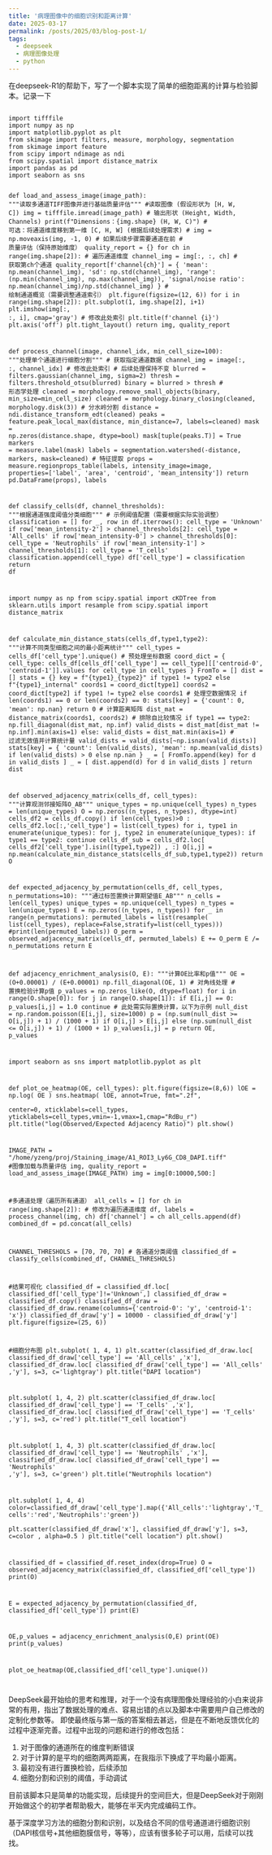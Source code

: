 ```yaml
---
title: '病理图像中的细胞识别和距离计算'
date: 2025-03-17
permalink: /posts/2025/03/blog-post-1/
tags:
  - deepseek
  - 病理图像处理
  - python
---
```


在deepseek-R1的帮助下，写了一个脚本实现了简单的细胞距离的计算与检验脚本。记录一下



<code>
import tifffile
import numpy as np
import matplotlib.pyplot as plt
from skimage import filters, measure, morphology, segmentation
from skimage import feature
from scipy import ndimage as ndi
from scipy.spatial import distance_matrix
import pandas as pd
import seaborn as sns

def load_and_assess_image(image_path):
    """读取多通道TIFF图像并进行基础质量评估"""
    #读取图像 (假设形状为 [H, W, C])
    img = tifffile.imread(image_path)  # 输出形状 (Height, Width, Channels)
    print(f"Dimensions：{img.shape} (H, W, C)")
    # 可选：将通道维度移到第一维 [C, H, W] (根据后续处理需求)
    # img = np.moveaxis(img, -1, 0)  # 如果后续步骤需要通道在前
    # 质量评估（保持原始维度）
    quality_report = {}
    for ch in range(img.shape[2]):  # 遍历通道维度
        channel_img = img[:, :, ch]  # 获取第ch个通道
        quality_report[f'channel{ch}'] = {
            'mean': np.mean(channel_img),
            'sd': np.std(channel_img),
            'range': (np.min(channel_img), np.max(channel_img)),
            'signal/noise ratio': np.mean(channel_img)/np.std(channel_img)
        }
    # 绘制通道概览（需要调整通道索引）
    plt.figure(figsize=(12, 6))
    for i in range(img.shape[2]):
        plt.subplot(1, img.shape[2], i+1)
        plt.imshow(img[:, :, i], cmap='gray')  # 修改此处索引
        plt.title(f'channel {i}')
        plt.axis('off')
    plt.tight_layout()
    return img, quality_report

def process_channel(image, channel_idx, min_cell_size=100):
    """处理单个通道进行细胞分割"""
    # 获取指定通道数据
    channel_img = image[:, :, channel_idx]  # 修改此处索引
    # 后续处理保持不变
    blurred = filters.gaussian(channel_img, sigma=2)
    thresh = filters.threshold_otsu(blurred)
    binary = blurred > thresh
    # 形态学处理
    cleaned = morphology.remove_small_objects(binary, min_size=min_cell_size)
    cleaned = morphology.binary_closing(cleaned, morphology.disk(3))
    # 分水岭分割
    distance = ndi.distance_transform_edt(cleaned)
    peaks = feature.peak_local_max(distance, min_distance=7, labels=cleaned)
    mask = np.zeros(distance.shape, dtype=bool)
    mask[tuple(peaks.T)] = True
    markers = measure.label(mask)
    labels = segmentation.watershed(-distance, markers, mask=cleaned)
    # 特征提取
    props = measure.regionprops_table(labels, intensity_image=image,
                                    properties=['label', 'area', 
                                               'centroid', 
                                               'mean_intensity'])
    return pd.DataFrame(props), labels

def classify_cells(df, channel_thresholds):
    """根据通道强度阈值分类细胞"""
    # 示例阈值配置（需要根据实际实验调整）
    classification = []
    for _, row in df.iterrows():
        cell_type = 'Unknown'
        if row['mean_intensity-2'] > channel_thresholds[2]:
            cell_type = 'All_cells'
        if row['mean_intensity-0'] > channel_thresholds[0]:
            cell_type = 'Neutrophils'
        if row['mean_intensity-1'] > channel_thresholds[1]:
            cell_type = 'T_cells'
        classification.append(cell_type)
    df['cell_type'] = classification
    return df

import numpy as np
from scipy.spatial import cKDTree
from sklearn.utils import resample
from scipy.spatial import distance_matrix

def calculate_min_distance_stats(cells_df,type1,type2):
    """计算不同类型细胞之间的最小距离统计"""
    cell_types = cells_df['cell_type'].unique()
    # 预处理坐标数据
    coord_dict = {
        cell_type: cells_df[cells_df['cell_type'] == cell_type][['centroid-0', 'centroid-1']].values
        for cell_type in cell_types
    }
    FromTo = []
    dist = []
    stats = {}
    key = f"{type1}_{type2}" if type1 != type2 else f"{type1}_internal"
    coords1 = coord_dict[type1]
    coords2 = coord_dict[type2] if type1 != type2 else coords1
    # 处理空数据情况
    if len(coords1) == 0 or len(coords2) == 0:
        stats[key] = {'count': 0, 'mean': np.nan}
        return 0
    # 计算距离矩阵
    dist_mat = distance_matrix(coords1, coords2)
    # 排除自比较情况
    if type1 == type2:
        np.fill_diagonal(dist_mat, np.inf)
        valid_dists = dist_mat[dist_mat != np.inf].min(axis=1)
    else:
        valid_dists = dist_mat.min(axis=1)
    # 过滤无效值并计算统计量
    valid_dists = valid_dists[~np.isnan(valid_dists)]
    stats[key] = {
        'count': len(valid_dists),
        'mean': np.mean(valid_dists) if len(valid_dists) > 0 else np.nan
    }
    _ = [ FromTo.append(key)  for d in  valid_dists ]
    _ = [ dist.append(d) for d in valid_dists ]
    return dist

def observed_adjacency_matrix(cells_df, cell_types):
    """计算观测邻接矩阵O_AB"""
    unique_types = np.unique(cell_types)
    n_types = len(unique_types)
    O = np.zeros((n_types, n_types), dtype=int)
    cells_df2 = cells_df.copy()
    if len(cell_types)>0 :
        cells_df2.loc[:,'cell_type'] = list(cell_types)
    for i, type1 in enumerate(unique_types):
        for j, type2 in enumerate(unique_types):
            if type1 == type2:
                continue
            cells_df_sub = cells_df2.loc[  cells_df2['cell_type'].isin([type1,type2]) , :]
            O[i,j] = np.mean(calculate_min_distance_stats(cells_df_sub,type1,type2))
    return O

def expected_adjacency_by_permutation(cells_df, cell_types, n_permutations=10):
    """通过标签置换计算期望值E_AB"""
    n_cells = len(cell_types)
    unique_types = np.unique(cell_types)
    n_types = len(unique_types)
    E = np.zeros((n_types, n_types))
    for _ in range(n_permutations):
        permuted_labels = list(resample(  list(cell_types), replace=False,stratify=list(cell_types)))
        #print(len(permuted_labels))
        O_perm = observed_adjacency_matrix(cells_df, permuted_labels)
        E += O_perm
    E /= n_permutations
    return E

def adjacency_enrichment_analysis(O, E):
    """计算OE比率和p值"""
    OE = (O+0.00001) / (E+0.00001)
    np.fill_diagonal(OE, 1)  # 对角线处理
    # 置换检验计算p值
    p_values = np.zeros_like(O, dtype=float)
    for i in range(O.shape[0]):
        for j in range(O.shape[1]):
            if E[i,j] == 0:
                p_values[i,j] = 1.0
                continue
            # 此处需实际置换计算，以下为示例
            null_dist = np.random.poisson(E[i,j], size=1000)
            p = (np.sum(null_dist >= O[i,j]) + 1) / (1000 + 1) if O[i,j] > E[i,j] else (np.sum(null_dist <= O[i,j]) + 1) / (1000 + 1)
            p_values[i,j] = p
    return OE, p_values

import seaborn as sns
import matplotlib.pyplot as plt

def plot_oe_heatmap(OE, cell_types):
    plt.figure(figsize=(8,6))
    lOE = np.log(  OE )
    sns.heatmap( lOE, 
                annot=True, fmt=".2f",      
                center=0,
                xticklabels=cell_types,
                yticklabels=cell_types,vmin=-1,vmax=1,cmap="RdBu_r")
    plt.title("log(Observed/Expected Adjacency Ratio)")
    plt.show()


IMAGE_PATH = "/home/yzeng/proj/Staining_image/A1_ROI3_Ly6G_CD8_DAPI.tiff"
#图像加载与质量评估
img, quality_report = load_and_assess_image(IMAGE_PATH)
img = img[0:10000,500:]


#多通道处理（遍历所有通道）
all_cells = []
for ch in range(img.shape[2]):  # 修改为遍历通道维度
    df, labels = process_channel(img, ch)
    df['channel'] = ch
    all_cells.append(df)
combined_df = pd.concat(all_cells)

CHANNEL_THRESHOLS = [70, 70, 70]  # 各通道分类阈值
classified_df = classify_cells(combined_df, CHANNEL_THRESHOLS)

#结果可视化
classified_df = classified_df.loc[ classified_df['cell_type']!='Unknown',]
classified_df_draw = classified_df.copy()
classified_df_draw = classified_df_draw.rename(columns={'centroid-0': 'y', 'centroid-1': 'x'})
classified_df_draw['y'] =  10000 - classified_df_draw['y']
plt.figure(figsize=(25, 6))

#细胞分布图
plt.subplot( 1, 4, 1)
plt.scatter(classified_df_draw.loc[ classified_df_draw['cell_type'] == 'All_cells' ,'x'], classified_df_draw.loc[ classified_df_draw['cell_type'] == 'All_cells' ,'y'], s=3, c='lightgray')
plt.title("DAPI location")

plt.subplot( 1, 4, 2)
plt.scatter(classified_df_draw.loc[ classified_df_draw['cell_type'] == 'T_cells' ,'x'], classified_df_draw.loc[ classified_df_draw['cell_type'] == 'T_cells' ,'y'], s=3, c='red')
plt.title("T_cell location")

plt.subplot( 1, 4, 3)
plt.scatter(classified_df_draw.loc[ classified_df_draw['cell_type'] == 'Neutrophils' ,'x'], classified_df_draw.loc[ classified_df_draw['cell_type'] == 'Neutrophils' ,'y'], s=3, c='green')
plt.title("Neutrophils location")

plt.subplot( 1, 4, 4)
color=classified_df_draw['cell_type'].map({'All_cells':'lightgray','T_cells':'red','Neutrophils':'green'})    
plt.scatter(classified_df_draw['x'], classified_df_draw['y'], s=3, c=color , alpha=0.5 )
plt.title("cell location")
plt.show()

classified_df = classified_df.reset_index(drop=True)
O = observed_adjacency_matrix(classified_df, classified_df['cell_type'])
print(O)

E = expected_adjacency_by_permutation(classified_df, classified_df['cell_type'])
print(E)

OE,p_values = adjacency_enrichment_analysis(O,E)
print(OE)
print(p_values)

plot_oe_heatmap(OE,classified_df['cell_type'].unique())

</code>


DeepSeek最开始给的思考和推理，对于一个没有病理图像处理经验的小白来说非常的有用，指出了数据处理的难点、容易出错的点以及脚本中需要用户自己修改的定制化参数等。
即使最终版与第一版的答案相去甚远，但是在不断地反馈优化的过程中逐渐完善。过程中出现的问题和进行的修改包括：
1. 对于图像的通道所在的维度判断错误
2. 对于计算的是平均的细胞两两距离，在我指示下换成了平均最小距离。
3. 最初没有进行置换检验，后续添加
4. 细胞分割和识别的阈值，手动调试

目前该脚本只是简单的功能实现，后续提升的空间巨大，但是DeepSeek对于刚刚开始做这个的初学者帮助极大，能够在半天内完成编码工作。

基于深度学习方法的细胞分割和识别，以及结合不同的信号通道进行细胞识别（DAPI核信号+其他细胞膜信号，等等），应该有很多轮子可以用，后续可以找找。


